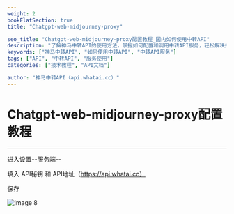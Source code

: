 ```yaml
---
weight: 2
bookFlatSection: true
title: "Chatgpt-web-midjourney-proxy"

seo_title: "Chatgpt-web-midjourney-proxy配置教程_国内如何使用中转API"
description: "了解神马中转API的使用方法，掌握如何配置和调用中转API服务，轻松解决接口调用难题。"
keywords: ["神马中转API", "如何使用中转API", "中转API服务"]
tags: ["API", "中转API", "服务使用"]
categories: ["技术教程", "API文档"]

author: "神马中转API（api.whatai.cc）"
---
```


# Chatgpt-web-midjourney-proxy配置教程
---

进入设置--服务端--

填入 API秘钥 和 API地址（https://api.whatai.cc）

保存

![Image 8](https://pic2.imgdd.cc/item/68cd194ffcdff65483037942.png)